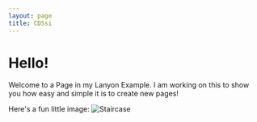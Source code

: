 ```yaml
---
layout: page
title: CDSsi
---
```


# Hello!
Welcome to a Page in my Lanyon Example. I am working on this to show you how easy and simple it is to create new pages!

Here's a fun little image:
![Staircase](https://github.com/mrileysoriano/lanyonexample/public/exampleimage.jpg)
